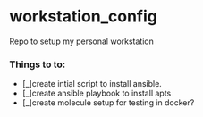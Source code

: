 # workstation_config
Repo to setup my personal workstation


### Things to to:
- [_]create intial script to install ansible. 
- [_]create ansible playbook to install apts
- [_]create molecule setup for testing in docker?


  
